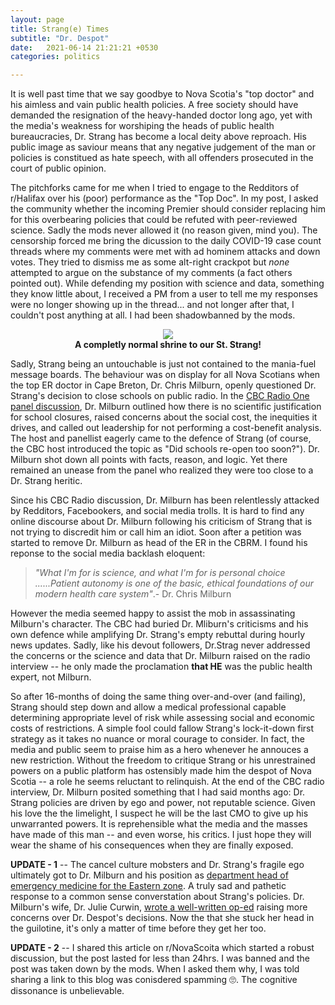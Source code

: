 ```yaml
---
layout: page
title: Strang(e) Times
subtitle: "Dr. Despot"
date:   2021-06-14 21:21:21 +0530
categories: politics

---
```


It is well past time that we say goodbye to Nova Scotia's "top doctor" and his aimless and vain public health policies.
A free society should have demanded the resignation of the heavy-handed doctor long ago, yet with the media's weakness for
worshiping the heads of public health bureaucracies, Dr. Strang has become a local deity above reproach. His public image as saviour means that any
negative judgement of the man or policies is constitued as hate speech, with all offenders prosecuted in the court of public opinion.

The pitchforks came for me when I tried to engage to the Redditors of r/Halifax over his (poor) performance as the "Top Doc". In my post, I asked the community whether the incoming Premier should consider replacing him for this overbearing policies that could be refuted with peer-reviewed science. Sadly the mods never allowed it (no reason given, mind you). The censorship forced me bring the dicussion to the daily COVID-19 case count threads where my comments were met with ad hominem attacks and down votes. They tried to dismiss me as some alt-right crackpot but *none* attempted to argue on the substance of my comments (a fact others pointed out). While defending my position with science and data, something they know little about, I received a PM from a user to tell me my responses were no longer showing up in the thread... and not longer after that, I couldn't post anything at all. I had been shadowbanned by the mods.

<p align="center">
  <a href="https://i.cbc.ca/1.6071603.1624043730!/fileImage/httpImage/image.jpg_gen/derivatives/16x9_780/strang-photos.jpg">
  <img src="https://i.cbc.ca/1.6071603.1624043730!/fileImage/httpImage/image.jpg_gen/derivatives/16x9_780/strang-photos.jpg">
    
 </a>
  <br><b> A completly normal shrine to our St. Strang!</b>
 </p>

  
Sadly, Strang being an untouchable is just not contained to the mania-fuel message boards. The behaviour was on display for all Nova Scotians when the top ER doctor in Cape Breton, 
Dr. Chris Milburn, openly questioned Dr. Strang's decision to close schools on public radio. In the [CBC Radio One panel discussion](https://www.cbc.ca/listen/live-radio/1-24-information-morning-cape-breton/clip/15848671-issue-panel-anna-manley-candee-mccarthy-chris), Dr. Milburn outlined how there is no scientific justification 
for school closures, raised concerns about the social cost, the inequities it drives, and called out leadership for not performing a cost-benefit analysis.
The host and panellist eagerly came to the defence of Strang (of course, the CBC host introduced the topic as "Did schools re-open too soon?"). 
Dr. Milburn shot down all points with facts, reason, and logic. Yet there remained an unease from the panel who realized they were too close to a Dr. Strang heritic. 

Since his CBC Radio discussion, Dr. Milburn has been relentlessly attacked by Redditors, Facebookers, and social media trolls. It is hard to find any online discourse about
Dr. Milburn following his criticism of Strang that is not trying to discredit him or call him an idiot. Soon after a petition was started to remove Dr. Milburn as head of the ER in the CBRM. I found his reponse to the social media backlash eloquent:  

>*"What I'm for is science, and what I'm for is personal choice ......Patient autonomy is one of the basic, ethical foundations of our modern health care system"*.- Dr. Chris Milburn
>   


However the media seemed happy to assist the mob in assassinating Milburn's character. The CBC had buried Dr. Mliburn's criticisms and his own defence while amplifying Dr. Strang's empty rebuttal during hourly news updates. Sadly, like his devout followers, Dr.Strag never addressed the concerns or the science and data that Dr. Milburn raised on the radio interview -- he only made the proclamation **that HE** was the public health expert, not Milburn.


So after 16-months of doing the same thing over-and-over (and failing), Strang should step down and allow a medical professional capable determining appropriate level of risk while assessing social and economic costs of restrictions. A simple fool could fallow Strang's lock-it-down first strategy as it takes no nuance or moral courage to consider. In fact, the media and public seem to praise him as a hero whenever he annouces a new restriction. Without the freedom to critique Strang or his unrestrained powers on a public platform has ostensibly made him the despot of Nova Scotia -- a role he seems reluctant to relinquish. At the end of the CBC radio interview, Dr. Milburn posited something that I had said months ago: Dr. Strang policies are driven by ego and power, not reputable science. Given his love the the limelight, I suspect he will be the last CMO to give up his unwarranted powers. It is reprehensible what the media and the masses have made of this man -- and even worse, his critics. I just hope they will wear the shame of his consequences when they are finally exposed.



**UPDATE - 1** -- The cancel culture mobsters and Dr. Strang's fragile ego ultimately got to Dr. Milburn and his position as [department head of emergency medicine for the Eastern zone](https://atlantic.ctvnews.ca/cape-breton-doctor-removed-as-head-of-emergency-medicine-for-eastern-zone-1.5473738). A truly sad and pathetic response to a common sense converstation about Strang's policies. Dr. Milburn's wife, Dr. Julie Curwin, [wrote a well-written op-ed](https://www.saltwire.com/cape-breton/opinion/local-perspectives/dr-julie-curwin-who-will-speak-for-covid-marginalized-patients-after-firing-of-sydney-er-chief-100602623/) raising more concerns over Dr. Despot's decisions. Now the that she stuck her head in the guilotine, it's only a matter of time before they get her too.   

**UPDATE - 2** -- I shared this article on r/NovaScoita which started a robust discussion, but the post lasted for less than 24hrs. I was banned and the post was taken down by the mods. When I asked them why, I was told sharing a link to this blog was conisdered spamming 🙄. The cognitive dissonance is unbelievable.
